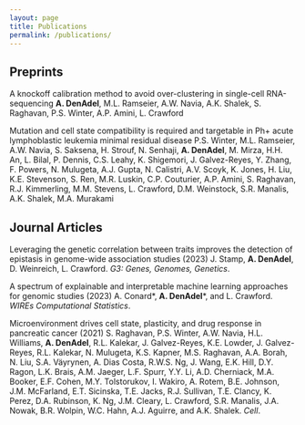```yaml
---
layout: page
title: Publications
permalink: /publications/
---
```


## Preprints

A knockoff calibration method to avoid over-clustering in single-cell RNA-sequencing
**A. DenAdel**, M.L. Ramseier, A.W. Navia, A.K. Shalek, S. Raghavan, P.S. Winter, A.P. Amini, L. Crawford

Mutation and cell state compatibility is required and targetable in Ph+ acute lymphoblastic leukemia minimal residual disease
P.S. Winter, M.L. Ramseier, A.W. Navia, S. Saksena, H. Strouf, N. Senhaji, **A. DenAdel**, M. Mirza, H.H. An, L. Bilal, P. Dennis, C.S. Leahy, K. Shigemori, J. Galvez-Reyes, Y. Zhang, F. Powers, N. Mulugeta, A.J. Gupta, N. Calistri, A.V. Scoyk, K. Jones, H. Liu, K.E. Stevenson, S. Ren, M.R. Luskin, C.P. Couturier, A.P. Amini, S. Raghavan, R.J. Kimmerling, M.M. Stevens, L. Crawford, D.M. Weinstock, S.R. Manalis, A.K. Shalek, M.A. Murakami



## Journal Articles

Leveraging the genetic correlation between traits improves the detection of epistasis in genome-wide association studies (2023)
J. Stamp, **A. DenAdel**, D. Weinreich, L. Crawford. *G3: Genes, Genomes, Genetics*.

A spectrum of explainable and interpretable machine learning approaches for genomic studies (2023)
A. Conard\*, **A. DenAdel**\*, and L. Crawford. *WIREs Computational Statistics*.

Microenvironment drives cell state, plasticity, and drug response in pancreatic cancer (2021)
S. Raghavan, P.S. Winter, A.W. Navia, H.L. Williams, **A. DenAdel**, R.L. Kalekar, J. Galvez-Reyes, K.E. Lowder, J. Galvez-Reyes, R.L. Kalekar, N. Mulugeta, K.S. Kapner, M.S. Raghavan, A.A. Borah, N. Liu, S.A. Väyrynen, A. Dias Costa, R.W.S. Ng, J. Wang, E.K. Hill, D.Y. Ragon, L.K. Brais, A.M. Jaeger, L.F. Spurr, Y.Y. Li, A.D. Cherniack, M.A. Booker, E.F. Cohen, M.Y. Tolstorukov, I. Wakiro, A. Rotem, B.E. Johnson, J.M. McFarland, E.T. Sicinska, T.E. Jacks, R.J. Sullivan, T.E. Clancy, K. Perez, D.A. Rubinson, K. Ng, J.M. Cleary, L. Crawford, S.R. Manalis, J.A. Nowak, B.R. Wolpin, W.C. Hahn, A.J. Aguirre, and A.K. Shalek. *Cell*.

